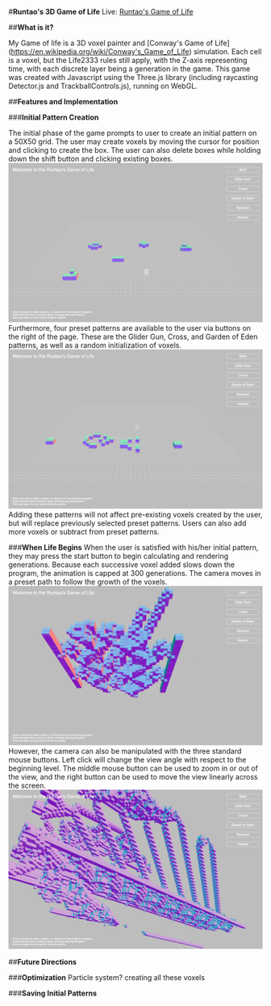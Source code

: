 #**Runtao's 3D Game of Life**
Live: [Runtao's Game of Life](runtao0.github.io/runtaos_life)

##**What is it?**

My Game of life is a 3D voxel painter and [Conway's Game of Life] (https://en.wikipedia.org/wiki/Conway's_Game_of_Life) simulation. Each cell is a voxel, but the Life2333 rules still apply, with the Z-axis representing time, with each discrete layer being a generation in the game. This game was created with Javascript using the Three.js library (including raycasting Detector.js and TrackballControls.js), running on WebGL.

##**Features and Implementation**

###**Initial Pattern Creation**

The initial phase of the game prompts to user to create an initial pattern on a 50X50 grid. The user may create voxels by moving the cursor for position and clicking to create the box. The user can also delete boxes while holding down the shift button and clicking existing boxes.
![Alt text](./images/user_creation.png?raw=true "User creations")
Furthermore, four preset patterns are available to the user via buttons on the right of the page. These are the Glider Gun, Cross, and Garden of Eden patterns, as well as a random initialization of voxels.
![Alt text](./images/glider_gun.png?raw=true "Glider gun preset")
Adding these patterns will not affect pre-existing voxels created by the user, but will replace previously selected preset patterns. Users can also add more voxels or subtract from preset patterns.

###**When Life Begins**
When the user is satisfied with his/her initial pattern, they may press the start button to begin calculating and rendering generations. Because each successive voxel added slows down the program, the animation is capped at 300 generations. The camera moves in a preset path to follow the growth of the voxels.
![Alt text](./images/life_standard_view.png?raw=true "Life standard view")
However, the camera can also be manipulated with the three standard mouse buttons. Left click will change the view angle with respect to the beginning level. The middle mouse button can be used to zoom in or out of the view, and the right button can be used to move the view linearly across the screen.
![Alt text](./images/mouse_control_ex.png?raw=true "Mouse control example")

##**Future Directions**

###**Optimization**
Particle system? creating all these voxels

###**Saving Initial Patterns**


<!-- **Functionality/MVP's**
- [ ] 3D models of smell molecules and flowers with display pages
- [ ] Camera is controlled by keypresses
- [ ] Zoom is available
- [ ] ~Realistic~ animations

ind addition, the game with include:
- [ ] An intro sequence that will explain what is going on
- [ ] A production readme

**Wireframes**
The game will include a sidebar list of all molecules, and a toggle button that
switches between views
[Alt text](./Smell_blaster_wireframe.png?raw=true "Wireframe")

**Technologies**
This project will implement the following technologies:
- Blender models of flowers and meadowscape
- WebGL will handle animation, rendering, and game play logic.
- Canvas for DOM rendering
- Webpack to bundle and serve up the various scripts.

+models
  +flowers
  +grass
  +landscape
+physics
+js



**Implementation Timeline**
Day 1: work on blender models and have all the node set up done
1. have canvas set up on page,
2. work out controls and flow of the game
3. familiarize self with WebGL
4. work on laser/shooting elements

Day 2: work on blender models and begin physics in WebGL
1. have test models for physics testing
2. continue work on control flow
3. set up camera and lasers

Day 3: Import blender models and link with WebGL
1. make sure the WebGL and blender models work
2. tweek the visuals and mood as needed

Day 4: style style style
1. have adequate styling of the home page
2. make sure controls work

**Bonus Features**
honestly the flower section may end up being a bonus but if there is time I
would work on adding sound features -->
